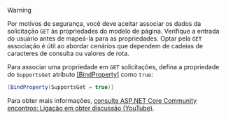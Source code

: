 > [!WARNING]
> Por motivos de segurança, você deve aceitar associar os dados da solicitação `GET` às propriedades do modelo de página. Verifique a entrada do usuário antes de mapeá-la para as propriedades. Optar pela `GET` associação é útil ao abordar cenários que dependem de cadeias de caracteres de consulta ou valores de rota.
>
> Para associar uma propriedade em `GET` solicitações, defina a propriedade do `SupportsGet` atributo [[BindProperty]](xref:Microsoft.AspNetCore.Mvc.BindPropertyAttribute) como `true`:
>
> ```csharp
> [BindProperty(SupportsGet = true)]
> ```
>
> Para obter mais informações, [consulte ASP.NET Core Community encontros: Ligação em obter discussão (YouTube)](https://www.youtube.com/watch?v=p7iHB9V-KVU&feature=youtu.be&t=54m27s).
